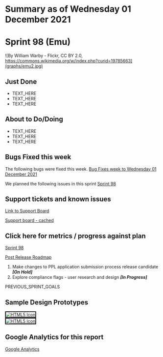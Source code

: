 # Summary as of Wednesday 01 December 2021 

# Sprint 98 (Emu)

![By William Warby - Flickr, CC BY 2.0, https://commons.wikimedia.org/w/index.php?curid=19785663](graphs/emu2.jpg)

## Just Done
* TEXT_HERE
* TEXT_HERE
* TEXT_HERE

## About to Do/Doing
* TEXT_HERE
* TEXT_HERE
* TEXT_HERE

## Bugs Fixed this week
The following bugs were fixed this week.
[Bug Fixes week to Wednesday 01 December 2021](graphs/bugs01122021.png)

We planned the following issues in this sprint 
[Sprint 98](graphs/sprint01122021.png)

## Support tickets and known issues
[Link to Support Board](https://collaboration.homeoffice.gov.uk/jira/secure/RapidBoard.jspa?rapidView=1717&selectedIssue=ASSB-253)

[Support board - cached](graphs/supportBoard01122021.png)

## Click here for metrics / progress against plan
[Sprint 98](graphs/progress01122021.png)

[Post Release Roadmap](graphs/roadmap01122021.png)

1. Make changes to PPL application submission process release candidate ***[On Hold]***
2. Explore compliance flags - user research and design ***[In Progress]***

PREVIOUS_SPRINT_GOALS

## Sample Design Prototypes
<a href="graphs/proto1_01122021.png"><img src="graphs/proto1_01122021.png" alt="HTML5 Icon" width="200" style="border:2px solid black"></a>
<br>
<a href="graphs/proto2_01122021.png"><img src="graphs/proto2_01122021.png" alt="HTML5 Icon" width="200" style="border:2px solid black"></a>
<br>


## Google Analytics for this report
[Google Analytics](graphs/GA01122021.png)

